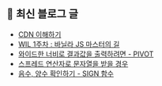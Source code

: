 ## 📢 최신 블로그 글

<!-- POSTS-START -->
- [CDN 이해하기](https://devchaeyoung.tistory.com/entry/CDN-%EC%9D%B4%ED%95%B4%ED%95%98%EA%B8%B0)
- [WIL 1주차 : 바닐라 JS 마스터의 길](https://devchaeyoung.tistory.com/entry/WIL-1%EC%A3%BC%EC%B0%A8-%EB%B0%94%EB%8B%90%EB%9D%BC-JS-%EB%A7%88%EC%8A%A4%ED%84%B0%EC%9D%98-%EA%B8%B8)
- [와이드한 너비로 결과값을 출력하려면 - PIVOT](https://devchaeyoung.tistory.com/entry/SQL-%EC%99%80%EC%9D%B4%EB%93%9C%ED%95%9C-%EB%84%88%EB%B9%84%EB%A1%9C-%EA%B2%B0%EA%B3%BC%EA%B0%92%EC%9D%84-%EC%B6%9C%EB%A0%A5%ED%95%98%EB%A0%A4%EB%A9%B4-PIVOT)
- [스프레드 연산자로 문자열을 받을 경우](https://devchaeyoung.tistory.com/entry/JavaScript-%EC%8A%A4%ED%94%84%EB%A0%88%EB%93%9C-%EC%97%B0%EC%82%B0%EC%9E%90%EB%A1%9C-%EB%AC%B8%EC%9E%90%EC%97%B4%EC%9D%84-%EB%B0%9B%EC%9D%84-%EA%B2%BD%EC%9A%B0)
- [음수, 양수 확인하기 - SIGN 함수](https://devchaeyoung.tistory.com/entry/SQL-%EC%9D%8C%EC%88%98-%EC%96%91%EC%88%98-%ED%99%95%EC%9D%B8%ED%95%98%EA%B8%B0-SIGN-%ED%95%A8%EC%88%98)
<!-- POSTS-END -->
